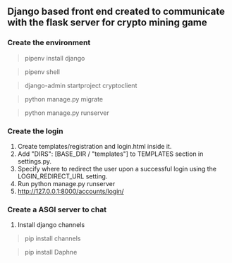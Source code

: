 ## Django based front end created to communicate with the flask server for crypto mining game

### Create the environment

> pipenv install django

> pipenv shell

> django-admin startproject cryptoclient

> python manage.py migrate

> python manage.py runserver

### Create the login

1. Create templates/registration and login.html inside it.
2. Add  "DIRS": [BASE_DIR / "templates"] to TEMPLATES  section in settings.py.
3. Specify where to redirect the user upon a successful login using the LOGIN_REDIRECT_URL setting.
4. Run  python manage.py runserver
5. http://127.0.0.1:8000/accounts/login/


### Create a ASGI server to chat 

1. Install django channels

> pip install channels

> pip install Daphne